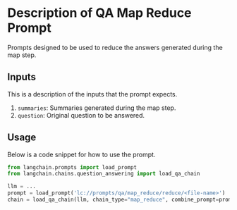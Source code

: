 # Description of QA Map Reduce Prompt

Prompts designed to be used to reduce the answers generated during the map step.


## Inputs

This is a description of the inputs that the prompt expects.

1. `summaries`: Summaries generated during the map step.
2. `question`: Original question to be answered.


## Usage

Below is a code snippet for how to use the prompt.

```python
from langchain.prompts import load_prompt
from langchain.chains.question_answering import load_qa_chain

llm = ...
prompt = load_prompt('lc://prompts/qa/map_reduce/reduce/<file-name>')
chain = load_qa_chain(llm, chain_type="map_reduce", combine_prompt=prompt)
```

